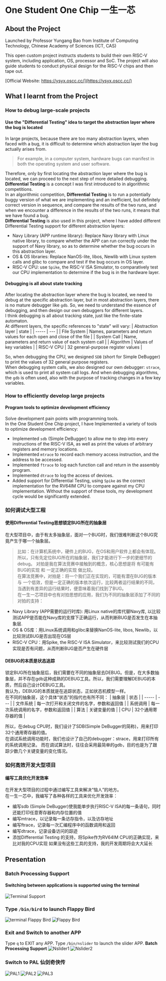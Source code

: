 # One Student One Chip 一生一芯
## About the Project
Launched by Professor Yungang Bao from Institute of Computing Technology, Chinese Academy of Sciences (ICT, CAS)

This open custom project instructs students to build their own RISC-V system, including application, OS, processor and SoC. The project will also guide students to conduct physical design for the RISC-V chips and then tape out.

[Official Website: https://ysyx.oscc.cc/](https://ysyx.oscc.cc/)

## What I learnt from the Project
### How to debug large-scale projects
#### Use the "Differential Testing" idea to target the abstraction layer where the bug is located
In large projects, because there are too many abstraction layers, when faced with a bug, it is difficult to determine which abstraction layer the bug actually arises from. 
> For example, in a computer system, hardware bugs can manifest in both the operating system and user software.  

Therefore, only by first locating the abstraction layer where the bug is located, we can proceed to the next step of more detailed debugging.
**Differential Testing** is a concept I was first introduced to in algorithmic competitions.  
In an algorithmic competition, **Differential Testing** is to run a potentially buggy version of what we are implementing and an inefficient, but definitely correct version in sequence, and compare the results of the two runs, and when we encounter a difference in the results of the two runs, it means that we have found a bug.  
**Differential Testing** is also used in this project, where I have added different Differential Testing support for different abstraction layers: 
 - Navy Library (APP runtime library): Replace Navy library with Linux native library, to compare whether the APP can run correctly under the support of Navy library, so as to determine whether the bug occurs in this abstraction layer.
 - OS & OS libraries: Replace NanOS-lite, libos, Newlib with Linux system calls and glibc to compare and test if the bug occurs in OS layer.
 - RISC-V CPU: use `Spike`, the RISC-V ISA Simulator, to comparatively test our CPU implementation to determine if the bug is in the hardware layer.

#### Debugging is all about state tracking
After locating the abstraction layer where the bug is located, we need to debug at the specific abstraction layer, but in most abstraction layers, there is no mature debugger like `gdb`. So, we need to understand the essence of debugging, and then design our own debuggers for different layers.  
I think debugging is all about tracking state, just like the finite-state automaton.  
At different layers, the specific references to "state" will vary:
| Abstraction layer | state |
| ----- | --- |
| File System | Names, parameters and return values for each open and close of the file |
| System Call | Name, parameters and return value of each system call |
| Algorithm | Values of key variables |
| RISC-V CPU | 32 general-purpose register values |  


So, when debugging the CPU, we designed `SDB` (short for Simple DeBugger) to print the values of 32 general purpose registers.  
When debugging system calls, we also designed our own debugger: `strace`, which is used to print all system call logs.
And when debugging algorithms, the `gdb` is often used, also with the purpose of tracking changes in a few key variables.
### How to efficiently develop large projects
#### Program tools to optimize development efficiency
Solve development pain points with programming tools.  
In the One Student One Chip project, I have Implemented a variety of tools to optimize development efficiency:
 - Implemented `sdb` (Simple DeBugger) to allow me to step into every instructions of the RISC-V ISA, as well as print the values of arbitrary registers and memory locations.
 - Implemented `mtrace` to record each memory access instruction, and the address to be accessed.
 - Implemented `ftrace` to log each function call and return in the assembly program.
 - Implemented `dtrace` to log the access of devices.
 - Added support for Differential Testing, using `Spike` as the correct implementation for the RV64IM CPU to compare against my CPU implementation.
Without the support of these tools, my development cycle would be significantly extended.


### 如何调试大型工程
#### 使用Differential Testing思想锁定BUG所在的抽象层
在大型项目中，由于有太多抽象层，面对一个BUG时，我们很难判断这个BUG究竟产生于哪一个抽象层。
> 比如：在计算机系统中，硬件上的BUG，在OS和用户软件上都会有体现。  
所以，只有先定位BUG所在的抽象层，我们才能进行下一步的更细节的debug。
对拍是我在算法竞赛中接触到的概念，核心思想是将 有可能有BUG的实现 和 一定正确的实现 做比较。  
在算法竞赛中，对拍是：将一个我们正在实现的，可能有潜在BUG的版本 与 一个低效，但是一定正确的版本依次运行，比较两者运行结果的不同，当遇到有差异的运行结果时，便意味着我们找到了BUG。  
在一生一芯项目中也有对拍思想的应用，我们为不同的抽象层添加了不同的对拍的支持：  
 - Navy Library (APP需要的运行时库): 用Linux native的库代替Navy库, 以比较测试APP是否能在Navy库的支撑下正确运行，从而判断BUG是否发生在本抽象层.
 - OS & OS库：用Linux系统调用和glibc来替换NanOS-lite, libos, Newlib，以比较测试BUG是否出现在OS层
 - RISC-V CPU：用Spike, the RISC-V ISA Simulator，来比较测试我们的CPU实现是否有问题，从而判断BUG是否产生在硬件层

#### DEBUG的本质是状态追踪
锁定BUG所在抽象层后，我们需要在不同的抽象层去DEBUG。但是，在大多数抽象层，并不存在gdb这种成熟的DEBUG工具。所以，我们需要理解DEBUG的本质，然后自己设计DEBUG工具。  
我认为，DEBUG的本质就是在追踪状态，正如状态机模型一样。  
在不同的抽象层，这个具体“状态”的指代也有所不同：
| 抽象层 | 状态 |
| ----- | --- |
| 文件系统 | 每一次打开和关闭文件的名字，参数和返回值 |
| 系统调用 | 每一次系统调用的名字，参数和返回值 |
| 算法 | 关键变量的值 |
| CPU | 32个通用寄存器的值 |  


所以，在debug CPU时，我们设计了SDB(Simple DeBugger的简称)，用来打印32个通用寄存器的值。  
在调试系统调用功能时，我们也设计了自己的debugger：strace，用来打印所有的系统调用记录。
而在调试算法时，往往会采用最简单的gdb，目的也是为了跟踪少数几个关键变量的变化情况。
### 如何高效开发大型项目
#### 编写工具优化开发效率
在开发大型项目的过程中通过编写工具来解决“恼人”的地方。  
在一生一芯中，我编写了各种各样的工具来优化开发效率：
 - 编写sdb (Simple DeBugger)使我能单步执行RISC-V ISA的每一条语句，同时还能打印任意寄存器和内存位置的值
 - 编写mtrace，以记录每一条访存指令，以及访存地址
 - 编写ftrace，记录每一次汇编程序中的函数调用和返回
 - 编写dtrace，记录设备访问的踪迹
 - 添加Differential Testing 的支持，将Spike作为RV64IM CPU的正确实现，来比对我的CPU实现
如果没有这些工具的支持，我的开发周期将会大大延长

## Presentation
### Batch Processing Support
#### Switching between applications is supported using the terminal
![Terminal Support](https://github.com/RYJunJ/one_student_one_chip/blob/main/img-folder/01.png)
### Type `/bin/bird` to launch Flappy Bird
![terminal Flappy Bird](https://github.com/RYJunJ/one_student_one_chip/blob/main/img-folder/02.png)
![Flappy Bird](https://github.com/RYJunJ/one_student_one_chip/blob/main/img-folder/03.png)
### Exit and Switch to another APP
Type `q` to EXIT any APP.
Type `/bin/nslider` to launch the slider APP. **Batch Processing Support**
![Nslider1](https://github.com/RYJunJ/one_student_one_chip/blob/main/img-folder/04.png)
![Nslider2](https://github.com/RYJunJ/one_student_one_chip/blob/main/img-folder/05.png)
### Switch to PAL 仙剑奇侠传
![PAL1](https://github.com/RYJunJ/one_student_one_chip/blob/main/img-folder/06.png)
![PAL2](https://github.com/RYJunJ/one_student_one_chip/blob/main/img-folder/07.png)
![PAL3](https://github.com/RYJunJ/one_student_one_chip/blob/main/img-folder/08.png)


